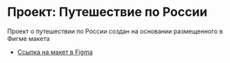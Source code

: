 # Проект: Путешествие по России

Проект о путешествии по России создан на основании размещенного в Фигме макета

* [Ссылка на макет в Figma](https://www.figma.com/file/5S2WSbEFL6awjVWJ0NWL8Q/Sprint-3_-Russia-_-desktop-mobile?node-id=28503%3A0)
